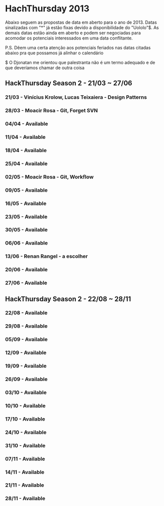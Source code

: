 # HachThursday 2013

Abaixo seguem as propostas de data em aberto para o ano de 2013. Datas sinalizadas com "*" já estão fixas devido a 
disponibilidade do "Uololo"$. As demais datas estão ainda em aberto e podem ser negociadas para acomodar os 
potenciais interessados em uma data conflitante.

P.S. Dêem uma certa atenção aos potenciais feriados nas datas citadas abaixo pra que possamos já alinhar o calendário

$ O Djonatan me orientou que palestranta não é um termo adequado e de que deveríamos chamar de outra coisa

## HackThursday Season 2 - 21/03 ~ 27/06

### 21/03 - Vinícius Krolow, Lucas Teixaiera - Design Patterns
### 28/03 - Moacir Rosa - Git, Forget SVN
### 04/04 - Available
### 11/04 - Available
### 18/04 - Available
### 25/04 - Available
### 02/05 - Moacir Rosa - Git, Workflow
### 09/05 - Available
### 16/05 - Available
### 23/05 - Available
### 30/05 - Available
### 06/06 - Available
### 13/06 - Renan Rangel - a escolher
### 20/06 - Available
### 27/06 - Available


## HackThursday Season 2 - 22/08 ~ 28/11

### 22/08 - Available
### 29/08 - Available
### 05/09 - Available
### 12/09 - Available
### 19/09 - Available
### 26/09 - Available
### 03/10 - Available
### 10/10 - Available
### 17/10 - Available
### 24/10 - Available
### 31/10 - Available
### 07/11 - Available
### 14/11 - Available
### 21/11 - Available
### 28/11 - Available